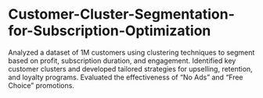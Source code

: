 # Customer-Cluster-Segmentation-for-Subscription-Optimization
Analyzed a dataset of 1M customers using clustering techniques to segment based on profit, subscription duration, and engagement. Identified key customer clusters and developed tailored strategies for upselling, retention, and loyalty programs. Evaluated the effectiveness of “No Ads” and “Free Choice” promotions.
